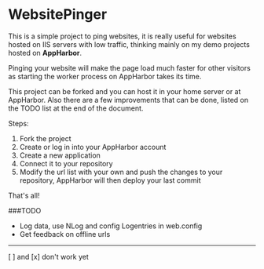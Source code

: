 WebsitePinger
=============

This is a simple project to ping websites, it is really useful for websites hosted on IIS servers with low traffic, thinking mainly on my demo projects hosted on **AppHarbor**.

Pinging your website will make the page load much faster for other visitors as starting the worker process on AppHarbor takes its time.

This project can be forked and you can host it in your home server or at AppHarbor. Also there are a few improvements that can be done, listed on the TODO list at the end of the document.

Steps:

1. Fork the project
2. Create or log in into your AppHarbor account
3. Create a new application
4. Connect it to your repository
5. Modify the url list with your own and push the changes to your repository, AppHarbor will then deploy your last commit

That's all!


###TODO

* Log data, use NLog and config Logentries in web.config
* Get feedback on offline urls

--------------
[ ] and [x] don't work yet

